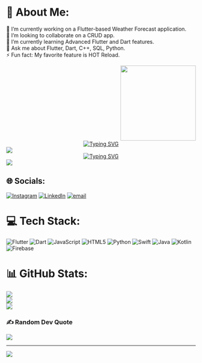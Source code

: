# 💫 About Me:
🔭 I’m currently working on a Flutter-based Weather Forecast application.<br>
👯 I’m looking to collaborate on a CRUD app.<br>
🌱 I’m currently learning Advanced Flutter and Dart features.<br>
💬 Ask me about Flutter, Dart, C++, SQL, Python.<br>
⚡ Fun fact: My favorite feature is HOT Reload.

<div style="display: flex; justify-content: flex-end; align-items: center;">
    <img src="https://media4.giphy.com/media/v1.Y2lkPTc5MGI3NjExZTl0b2J5MnMzNHNwOXp5ZGZuMDc4aDZubWYzNHU0aHN0NXExbmU2NSZlcD12MV9pbnRlcm5hbF9naWZfYnlfaWQmY3Q9Zw/QDjpIL6oNCVZ4qzGs7/giphy.gif" width="200" height="200" />
</div>

<div align="center">
  <a href="https://git.io/typing-svg">
    <img src="https://readme-typing-svg.demolab.com?font=Roboto+Condensed&size=26&duration=3000&pause=1000&center=true&width=435&lines=%F0%9F%99%8B%E2%80%8D%E2%99%82%EF%B8%8F+Hey%2C+I+am+Praglbh!" alt="Typing SVG" />
  </a>
</div>

<img src="https://user-images.githubusercontent.com/73097560/115834477-dbab4500-a447-11eb-908a-139a6edaec5c.gif"/>

<!-- Tech carousel -->
<div align="center">
  <a href="https://git.io/typing-svg">
    <img src="https://readme-typing-svg.demolab.com?font=Roboto+Condensed&center=true&size=26&duration=2000&pause=1000&width=435&lines=Full-Stack+Developer;MERN+Stack+%7C+Next.js+%7C+Fast+API;AI%2FML+Enthusiast;Always+expanding+my+tech-stack" alt="Typing SVG" />
  </a>
</div>

<img src="https://user-images.githubusercontent.com/73097560/115834477-dbab4500-a447-11eb-908a-139a6edaec5c.gif"/>

## 🌐 Socials:
[![Instagram](https://img.shields.io/badge/Instagram-%23E4405F.svg?logo=Instagram&logoColor=white)](https://instagram.com/withshady_) 
[![LinkedIn](https://img.shields.io/badge/LinkedIn-%230077B5.svg?logo=linkedin&logoColor=white)](https://www.linkedin.com/in/praglbh/)
[![email](https://img.shields.io/badge/Email-D14836?logo=gmail&logoColor=white)](mailto:praglbh.singh@adypu.edu.in)

# 💻 Tech Stack:
![Flutter](https://img.shields.io/badge/Flutter-%2302569B.svg?style=flat&logo=Flutter&logoColor=white) 
![Dart](https://img.shields.io/badge/dart-%230175C2.svg?style=flat&logo=dart&logoColor=white) 
![JavaScript](https://img.shields.io/badge/javascript-%23323330.svg?style=flat&logo=javascript&logoColor=%23F7DF1E) 
![HTML5](https://img.shields.io/badge/html5-%23E34F26.svg?style=flat&logo=html5&logoColor=white) 
![Python](https://img.shields.io/badge/python-3670A0?style=flat&logo=python&logoColor=ffdd54) 
![Swift](https://img.shields.io/badge/swift-F54A2A?style=flat&logo=swift&logoColor=white) 
![Java](https://img.shields.io/badge/java-%23ED8B00.svg?style=flat&logo=openjdk&logoColor=white) 
![Kotlin](https://img.shields.io/badge/kotlin-%237F52FF.svg?style=flat&logo=kotlin&logoColor=white) 
![Firebase](https://img.shields.io/badge/firebase-a08021?style=flat&logo=firebase&logoColor=ffcd34)

# 📊 GitHub Stats:
![](https://github-readme-stats.vercel.app/api?username=praglbh&theme=dark&hide_border=false&include_all_commits=false&count_private=false)<br/>
![](https://github-readme-streak-stats.herokuapp.com/?user=praglbh&theme=dark&hide_border=false)<br/>
![](https://github-readme-stats.vercel.app/api/top-langs/?username=praglbh&theme=dark&hide_border=false&include_all_commits=false&count_private=false&layout=compact)

### ✍️ Random Dev Quote
![](https://quotes-github-readme.vercel.app/api?type=horizontal&theme=radical)

---

[![](https://visitcount.itsvg.in/api?id=praglbh&icon=0&color=0)](https://visitcount.itsvg.in)

<!-- Proudly created with GPRM ( https://gprm.itsvg.in ) -->
